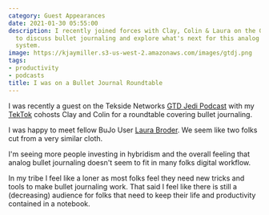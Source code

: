 ```yaml
---
category: Guest Appearances
date: 2021-01-30 05:55:00
description: I recently joined forces with Clay, Colin & Laura on the GTD Jedi Podcast
  to discuss bullet journaling and explore what's next for this analog productivity
  system.
image: https://kjaymiller.s3-us-west-2.amazonaws.com/images/gtdj.png
tags:
- productivity
- podcasts
title: I was on a Bullet Journal Roundtable
---
```


I was recently a guest on the Tekside Networks [GTD Jedi Podcast](https://www.tekside.net/gtdjedi) with my [TekTok](https://www.tekside.net/tektok) cohosts Clay and Colin for a roundtable covering bullet journaling.

I was happy to meet fellow BuJo User [Laura Broder](https://www.instagram.com/laurabroder/?hl=en). We seem like two folks cut from a very similar cloth.

I'm seeing more people investing in hybridism and the overall feeling that analog bullet journaling doesn't seem to fit in many folks digital workflow.

In my tribe I feel like a loner as most folks feel they need new tricks and tools to make bullet journaling work. That said I feel like there is still a (decreasing) audience for folks that need to keep their life and productivity contained in a notebook.
